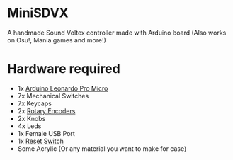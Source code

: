 # MiniSDVX
A handmade Sound Voltex controller made with Arduino board (Also works on Osu!, Mania games and more!)
# Hardware required
* 1x [Arduino Leonardo Pro Micro](https://shopee.co.th/Arduino-Leonardo-Pro-Micro-i.85361299.1537392088)
* 7x Mechanical Switches
* 7x Keycaps
* 2x [Rotary Encoders](https://shopee.co.th/Rotary-Encoder-360-Module-Brick-Sensor-KY-040-i.243007968.4738155771?gclid=CjwKCAjw7--KBhAMEiwAxfpkWB-9F-T88plWcBtxa9cqqsYRkEIf8viBj22_jBAbfpmH6bs5HsSxQRoCH8QQAvD_BwE)
* 2x Knobs
* 4x Leds
* 1x Female USB Port
* 1x [Reset Switch](https://shopee.co.th/%E0%B8%AA%E0%B8%B5%E0%B9%81%E0%B8%94%E0%B8%87-1-%E0%B8%8A%E0%B8%B4%E0%B9%89%E0%B8%99-%E0%B8%9B%E0%B8%B8%E0%B9%88%E0%B8%A1%E0%B8%81%E0%B8%94%E0%B8%AA%E0%B8%A7%E0%B8%B4%E0%B8%97%E0%B8%8A%E0%B9%8C%E0%B9%80%E0%B8%9B%E0%B8%B4%E0%B8%94-%E0%B8%9B%E0%B8%B4%E0%B8%94-PBS-110-%E0%B8%82%E0%B8%99%E0%B8%B2%E0%B8%94-7-%E0%B8%A1%E0%B8%A1.-Reset-Switch-(%E0%B8%81%E0%B8%94%E0%B8%95%E0%B8%B4%E0%B8%94-%E0%B8%9B%E0%B8%A5%E0%B9%88%E0%B8%AD%E0%B8%A2%E0%B8%94%E0%B8%B1%E0%B8%9A)-i.368104632.10349016295?position=5)
* Some Acrylic (Or any material you want to make for case)
